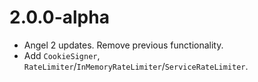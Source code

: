 # 2.0.0-alpha
* Angel 2 updates. Remove previous functionality.
* Add `CookieSigner`, `RateLimiter`/`InMemoryRateLimiter`/`ServiceRateLimiter`.